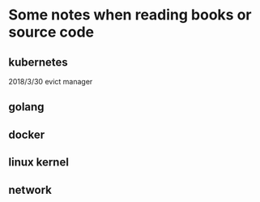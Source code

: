 # Some notes when reading books or source code


## kubernetes
2018/3/30 evict manager

## golang


## docker 


## linux kernel


## network
